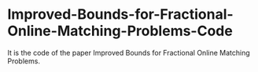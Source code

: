# Improved-Bounds-for-Fractional-Online-Matching-Problems-Code
It is the code of the paper Improved Bounds for Fractional Online Matching Problems.
